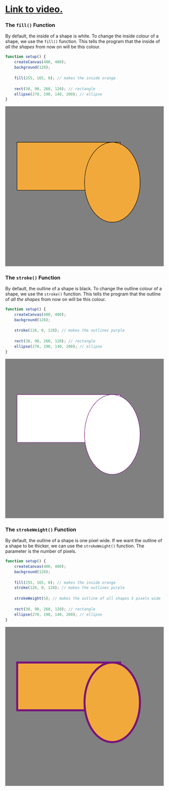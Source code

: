# [Link to video.](https://www.youtube.com/watch?v=E0B3hSB32WM&list=PLVD25niNi0BkHx4xw7IW9oDaq5V0wJF7V)

### The `fill()` Function 

By default, the inside of a shape is white. To change the inside colour of a shape, we use the `fill()` function. This tells the program that the inside of *all the shapes* from now on will be this colour.

```js
function setup() {
    createCanvas(400, 400);
    background(128);
  
    fill(255, 165, 0); // makes the inside orange

    rect(30, 90, 260, 120); // rectangle
    ellipse(270, 190, 140, 200); // ellipse
}
```

![](../../Images/fill_1.png)

### The `stroke()` Function

By default, the outline of a shape is black. To change the outline colour of a shape, we use the `stroke()` function. This tells the program that the outline of *all the shapes* from now on will be this colour.

```js
function setup() {
    createCanvas(400, 400);
    background(128);
  
    stroke(128, 0, 128); // makes the outlines purple

    rect(30, 90, 260, 120); // rectangle
    ellipse(270, 190, 140, 200); // ellipse
}
```

![](../../Images/stroke_1.png)

### The `strokeWeight()` Function

By default, the outline of a shape is one pixel wide. If we want the outline of a shape to be thicker, we can use the `strokeWeight()` function. The parameter is the number of pixels.

```js
function setup() {
    createCanvas(400, 400);
    background(128);

    fill(255, 165, 0); // makes the inside orange
    stroke(128, 0, 128); // makes the outlines purple

    strokeWeight(5); // makes the outline of all shapes 5 pixels wide

    rect(30, 90, 260, 120); // rectangle
    ellipse(270, 190, 140, 200); // ellipse
}
```

![](../../Images/stroke_weight.png)
